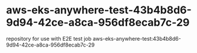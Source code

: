 # aws-eks-anywhere-test-43b4b8d6-9d94-42ce-a8ca-956df8ecab7c-29
repository for use with E2E test job aws-eks-anywhere-test:43b4b8d6-9d94-42ce-a8ca-956df8ecab7c-29
